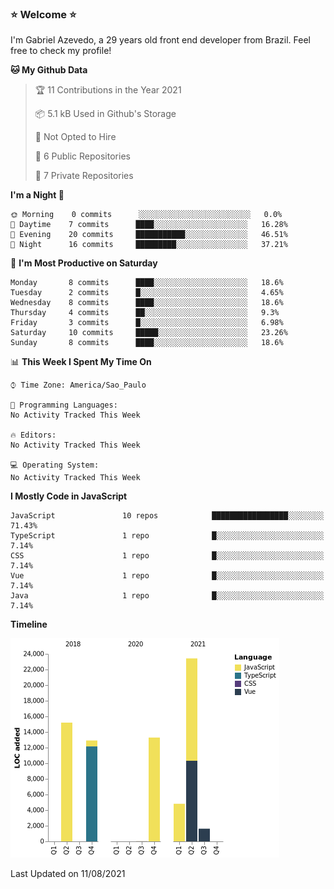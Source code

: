 ### :star: Welcome :star:

I'm Gabriel Azevedo, a 29 years old front end developer from Brazil. Feel free to check my profile!

<!--START_SECTION:waka-->
**🐱 My Github Data** 

> 🏆 11 Contributions in the Year 2021
 > 
> 📦 5.1 kB Used in Github's Storage 
 > 
> 🚫 Not Opted to Hire
 > 
> 📜 6 Public Repositories 
 > 
> 🔑 7 Private Repositories  
 > 
**I'm a Night 🦉** 

```text
🌞 Morning    0 commits      ░░░░░░░░░░░░░░░░░░░░░░░░░   0.0% 
🌆 Daytime    7 commits      ████░░░░░░░░░░░░░░░░░░░░░   16.28% 
🌃 Evening    20 commits     ███████████░░░░░░░░░░░░░░   46.51% 
🌙 Night      16 commits     █████████░░░░░░░░░░░░░░░░   37.21%

```
📅 **I'm Most Productive on Saturday** 

```text
Monday       8 commits      ████░░░░░░░░░░░░░░░░░░░░░   18.6% 
Tuesday      2 commits      █░░░░░░░░░░░░░░░░░░░░░░░░   4.65% 
Wednesday    8 commits      ████░░░░░░░░░░░░░░░░░░░░░   18.6% 
Thursday     4 commits      ██░░░░░░░░░░░░░░░░░░░░░░░   9.3% 
Friday       3 commits      █░░░░░░░░░░░░░░░░░░░░░░░░   6.98% 
Saturday     10 commits     █████░░░░░░░░░░░░░░░░░░░░   23.26% 
Sunday       8 commits      ████░░░░░░░░░░░░░░░░░░░░░   18.6%

```


📊 **This Week I Spent My Time On** 

```text
⌚︎ Time Zone: America/Sao_Paulo

💬 Programming Languages: 
No Activity Tracked This Week

🔥 Editors: 
No Activity Tracked This Week

💻 Operating System: 
No Activity Tracked This Week

```

**I Mostly Code in JavaScript** 

```text
JavaScript               10 repos            █████████████████░░░░░░░░   71.43% 
TypeScript               1 repo              █░░░░░░░░░░░░░░░░░░░░░░░░   7.14% 
CSS                      1 repo              █░░░░░░░░░░░░░░░░░░░░░░░░   7.14% 
Vue                      1 repo              █░░░░░░░░░░░░░░░░░░░░░░░░   7.14% 
Java                     1 repo              █░░░░░░░░░░░░░░░░░░░░░░░░   7.14%

```


**Timeline**

![Chart not found](https://raw.githubusercontent.com/gpeto91/gpeto91/main/charts/bar_graph.png) 


 Last Updated on 11/08/2021
<!--END_SECTION:waka-->
